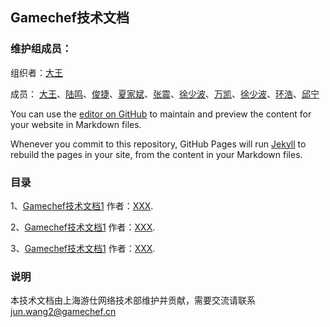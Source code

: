 ## Gamechef技术文档

### 维护组成员：

组织者：[大王](https://github.com/takalard/takalard.github.io/edit/master/README.md)

成员：
[大王](https://github.com/takalard/takalard.github.io/edit/master/README.md)、[陆鸣](https://github.com/takalard/takalard.github.io/edit/master/README.md)、[俊捷](https://github.com/takalard/takalard.github.io/edit/master/README.md)、[夏家斌](https://github.com/takalard/takalard.github.io/edit/master/README.md)、[张震](https://github.com/takalard/takalard.github.io/edit/master/README.md)、[徐少波](https://github.com/takalard/takalard.github.io/edit/master/README.md)、[万凯](https://github.com/takalard/takalard.github.io/edit/master/README.md)、[徐少波](https://github.com/takalard/takalard.github.io/edit/master/README.md)、[环浩](https://github.com/takalard/takalard.github.io/edit/master/README.md)、[邱宁](https://github.com/takalard/takalard.github.io/edit/master/README.md)

You can use the [editor on GitHub](https://github.com/takalard/takalard.github.io/edit/master/README.md) to maintain and preview the content for your website in Markdown files.

Whenever you commit to this repository, GitHub Pages will run [Jekyll](https://jekyllrb.com/) to rebuild the pages in your site, from the content in your Markdown files.

### 目录

1、[Gamechef技术文档1](https://github.com/takalard/takalard.github.io/edit/master/README.md) 作者：[XXX](https://github.com/takalard/takalard.github.io/edit/master/README.md).

2、[Gamechef技术文档1](https://github.com/takalard/takalard.github.io/edit/master/README.md) 作者：[XXX](https://github.com/takalard/takalard.github.io/edit/master/README.md).

3、[Gamechef技术文档1](https://github.com/takalard/takalard.github.io/edit/master/README.md) 作者：[XXX](https://github.com/takalard/takalard.github.io/edit/master/README.md).

### 说明

本技术文档由上海游仕网络技术部维护并贡献，需要交流请联系 jun.wang2@gamechef.cn
